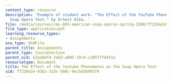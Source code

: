 ```yaml
---
content_type: resource
description: 'Example of student work: "The Effect of the YouTube Phenomenon on the
  Soap Opera Text," by Ernest Alba. '
file: /media/courses/cms-603-american-soap-operas-spring-2008/ff220a2e93b131dc588c9ecbd2b993f9_alba.pdf
file_type: application/pdf
learning_resource_types:
- Assignments
ocw_type: OCWFile
parent_title: Assignments
parent_type: CourseSection
parent_uid: b2aabbf4-2e63-a005-19c9-c205fffd4f2a
resourcetype: Document
title: The Effect of the Youtube Phenomenon on the Soap Opera Text
uid: ff220a2e-93b1-31dc-588c-9ecbd2b993f9
---
```

